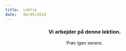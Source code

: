 ```yaml
---
title:  Lektie
date:   04/05/2018
---
```


### <center>Vi arbejder på denne lektion.</center>
<center>Prøv igen senere.</center>